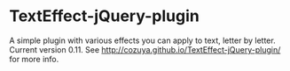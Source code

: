 TextEffect-jQuery-plugin
========================

A simple plugin with various effects you can apply to text, letter by letter. Current version 0.11. See http://cozuya.github.io/TextEffect-jQuery-plugin/ for more info.
